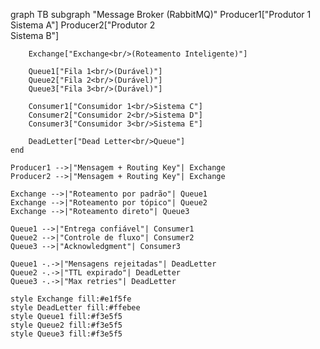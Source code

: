graph TB
    subgraph "Message Broker (RabbitMQ)"
        Producer1["Produtor 1<br/>Sistema A"]
        Producer2["Produtor 2<br/>Sistema B"]
        
        Exchange["Exchange<br/>(Roteamento Inteligente)"]
        
        Queue1["Fila 1<br/>(Durável)"]
        Queue2["Fila 2<br/>(Durável)"]
        Queue3["Fila 3<br/>(Durável)"]
        
        Consumer1["Consumidor 1<br/>Sistema C"]
        Consumer2["Consumidor 2<br/>Sistema D"]
        Consumer3["Consumidor 3<br/>Sistema E"]
        
        DeadLetter["Dead Letter<br/>Queue"]
    end
    
    Producer1 -->|"Mensagem + Routing Key"| Exchange
    Producer2 -->|"Mensagem + Routing Key"| Exchange
    
    Exchange -->|"Roteamento por padrão"| Queue1
    Exchange -->|"Roteamento por tópico"| Queue2
    Exchange -->|"Roteamento direto"| Queue3
    
    Queue1 -->|"Entrega confiável"| Consumer1
    Queue2 -->|"Controle de fluxo"| Consumer2
    Queue3 -->|"Acknowledgment"| Consumer3
    
    Queue1 -.->|"Mensagens rejeitadas"| DeadLetter
    Queue2 -.->|"TTL expirado"| DeadLetter
    Queue3 -.->|"Max retries"| DeadLetter
    
    style Exchange fill:#e1f5fe
    style DeadLetter fill:#ffebee
    style Queue1 fill:#f3e5f5
    style Queue2 fill:#f3e5f5
    style Queue3 fill:#f3e5f5
